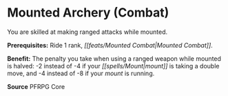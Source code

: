 ﻿---
cssclass: [feats]

---
# Mounted Archery (Combat)

You are skilled at making ranged attacks while mounted.

**Prerequisites:** Ride 1 rank, _[[feats/Mounted Combat|Mounted Combat]]_.

**Benefit:** The penalty you take when using a ranged weapon while mounted is halved: -2 instead of -4 if your _[[spells/Mount|mount]]_ is taking a double move, and -4 instead of -8 if your _mount_ is running.

**Source** PFRPG Core